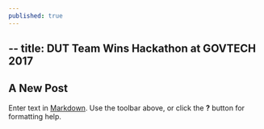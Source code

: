 ```yaml
---
published: true
---
```

--
title: DUT Team Wins Hackathon at GOVTECH 2017
--
## A New Post

Enter text in [Markdown](http://daringfireball.net/projects/markdown/). Use the toolbar above, or click the **?** button for formatting help.
